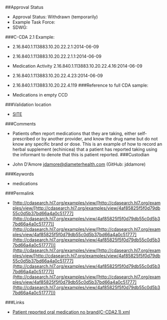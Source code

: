 ##Approval Status 

* Approval Status: Withdrawn (temporarily)
* Example Task Force: 
* SDWG: 

###C-CDA 2.1 Example: 

* 2.16.840.1.113883.10.20.22.2.1:2014-06-09

* 2.16.840.1.113883.10.20.22.2.1.1:2014-06-09

* Medication Activity 2.16.840.1.113883.10.20.22.4.16:2014-06-09

* 2.16.840.1.113883.10.20.22.4.23:2014-06-09
* 2.16.840.1.113883.10.20.22.4.119
###Reference to full CDA sample:
* Medications in empty CCD


###Validation location

* [SITE](https://sitenv.org/c-cda-validator)


###Comments

* Patients often report medications that they are taking, either self-prescribed or by another provider, and know the drug name but do not know any specific brand or dose. This is an example of how to record an herbal supplement (echinicea) that a patient has reported taking using the informant to denote that this is patient reported.
###Custodian

* John D'Amore jdamore@diameterhealth.com (GitHub: jddamore)



###Keywords

* medications


###Permalink 

* [http://cdasearch.hl7.org/examples/view/[http://cdasearch.hl7.org/examples/view/[http://cdasearch.hl7.org/examples/view/4af85825f5f0d79db55c0d5b37bd66a4a0c51777](http://cdasearch.hl7.org/examples/view/4af85825f5f0d79db55c0d5b37bd66a4a0c51777)](http://cdasearch.hl7.org/examples/view/[http://cdasearch.hl7.org/examples/view/4af85825f5f0d79db55c0d5b37bd66a4a0c51777](http://cdasearch.hl7.org/examples/view/4af85825f5f0d79db55c0d5b37bd66a4a0c51777))](http://cdasearch.hl7.org/examples/view/[http://cdasearch.hl7.org/examples/view/[http://cdasearch.hl7.org/examples/view/4af85825f5f0d79db55c0d5b37bd66a4a0c51777](http://cdasearch.hl7.org/examples/view/4af85825f5f0d79db55c0d5b37bd66a4a0c51777)](http://cdasearch.hl7.org/examples/view/[http://cdasearch.hl7.org/examples/view/4af85825f5f0d79db55c0d5b37bd66a4a0c51777](http://cdasearch.hl7.org/examples/view/4af85825f5f0d79db55c0d5b37bd66a4a0c51777)))

###Links 

* [Patient reported oral medication no brand(C-CDA2.1).xml](https://github.com/HL7/C-CDA-Examples/tree/master/Medications/Patient%20reported%20oral%20medication/Patient%20reported%20oral%20medication%20no%20brand%28C-CDA2.1%29.xml)
